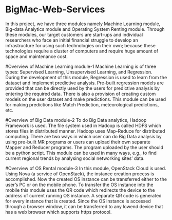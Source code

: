 # BigMac-Web-Services

In this project, we have three modules namely Machine Learning module, Big-data Analytics
module and Operating System Renting module. Through these modules, our target customers
are start-ups and individual researchers who face an initial financial struggle to develop an
infrastructure for using such technologies on their own; because these technologies require a
cluster of computers and require huge amount of space and maintenance cost.

#Overview of Machine Learning module-1
Machine Learning is of three types: Supervised Learning, Unsupervised Learning, and
Regression. During the development of this module, Regression is used to learn from the
dataset and implement predictive analysis. Pre-built regression models are provided that can
be directly used by the users for predictive analysis by entering the required data. There is also
a provision of creating custom models on the user dataset and make predictions.
This module can be used for making predictions like Match Prediction, meteorological
predictions, etc.

#Overview of Big Data module-2
To do Big Data analytics, Hadoop Framework is used. The file system used in Hadoop is called
HDFS which stores files in distributed manner. Hadoop uses Map-Reduce for distributed
computing. There are two ways in which user can do Big Data analysis by using pre-built MR
programs or users can upload their own separate Mapper and Reducer programs. The program
uploaded by the user should be a python script.
This module can be used in many ways, e.g., to find current regional trends by analysing social
networking sites’ data.

#Overview of OS Rental module-3
In this module, OpenStack Cloud is used. Using Nova (a service of OpenStack), the instance
creation process is accomplished. Now the created OS instance can be transferred either to the
user’s PC or on the mobile phone. To transfer the OS instance into the mobile this module uses
the QR code which redirects the device to the address of current running OS instance. A
separate QR code is generated for every instance that is created.
Since the OS instance is accessed through a browser window, it can be transferred to any lowend
device that has a web browser which supports https protocol.
